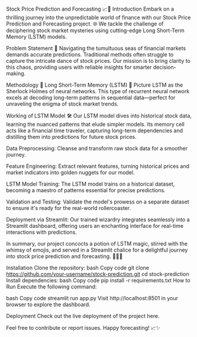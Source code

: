 Stock Price Prediction and Forecasting 📈🔮
Introduction
Embark on a thrilling journey into the unpredictable world of finance with our Stock Price Prediction and Forecasting project. 🌐 We tackle the challenge of deciphering stock market mysteries using cutting-edge Long Short-Term Memory (LSTM) models.

Problem Statement 🤔
Navigating the tumultuous seas of financial markets demands accurate predictions. Traditional methods often struggle to capture the intricate dance of stock prices. Our mission is to bring clarity to this chaos, providing users with reliable insights for smarter decision-making.

Methodology 🚀
Long Short-Term Memory (LSTM) 🧠
Picture LSTM as the Sherlock Holmes of neural networks. This type of recurrent neural network excels at decoding long-term patterns in sequential data—perfect for unraveling the enigma of stock market trends.

Working of LSTM Model 🛠️
Our LSTM model dives into historical stock data, learning the nuanced patterns that elude simpler models. Its memory cell acts like a financial time traveler, capturing long-term dependencies and distilling them into predictions for future stock prices.

Data Preprocessing: Cleanse and transform raw stock data for a smoother journey.

Feature Engineering: Extract relevant features, turning historical prices and market indicators into golden nuggets for our model.

LSTM Model Training: The LSTM model trains on a historical dataset, becoming a maestro of patterns essential for precise predictions.

Validation and Testing: Validate the model's prowess on a separate dataset to ensure it's ready for the real-world rollercoaster.

Deployment via Streamlit: Our trained wizardry integrates seamlessly into a Streamlit dashboard, offering users an enchanting interface for real-time interactions with predictions.

In summary, our project concocts a potion of LSTM magic, stirred with the whimsy of emojis, and served in a Streamlit chalice for a delightful journey into stock price prediction and forecasting. 🚀🧙‍♂️

Installation
Clone the repository:
bash
Copy code
git clone https://github.com/your-username/stock-prediction.git
cd stock-prediction
Install dependencies:
bash
Copy code
pip install -r requirements.txt
How to Run
Execute the following command:

bash
Copy code
streamlit run app.py
Visit http://localhost:8501 in your browser to explore the dashboard.

Deployment
Check out the live deployment of the project here.

Feel free to contribute or report issues. Happy forecasting! 📈✨


